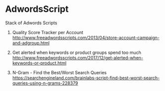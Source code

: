 # AdwordsScript
Stack of Adwords Scripts 

1. Quality Score Tracker per Account
http://www.freeadwordsscripts.com/2013/04/store-account-campaign-and-adgroup.html

2. Get alerted when keywords or product groups spend too much
http://www.freeadwordsscripts.com/2017/12/get-alerted-when-keywords-or-product.html

3. N-Gram - Find the Best/Worst Search Queries https://searchengineland.com/brainlabs-script-find-best-worst-search-queries-using-n-grams-228379
